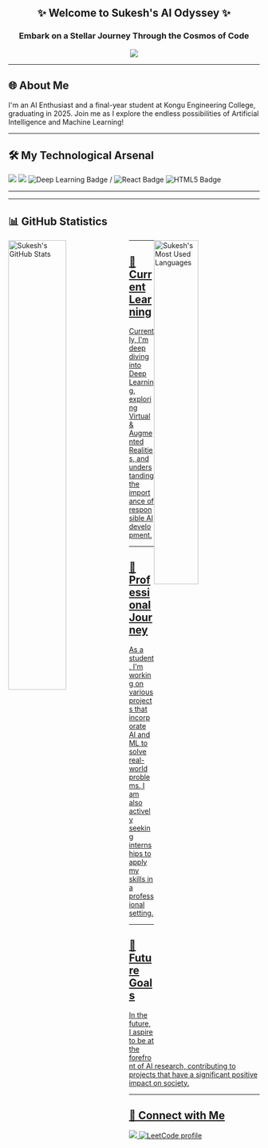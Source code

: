 <div align="center">
    <h2>✨ Welcome to Sukesh's AI Odyssey ✨</h2>
    <h3>Embark on a Stellar Journey Through the Cosmos of Code</h3>
    <img src="https://media1.giphy.com/media/v1.Y2lkPTc5MGI3NjExdW8zaDB4d3Q5cDlzeHVkamd2N3BmYTdxM3FwcDZmZ2QwMXowNjZ5bSZlcD12MV9pbnRlcm5hbF9naWZfYnlfaWQmY3Q9Zw/2xnO6tTIYYFE2j3IqQ/giphy.webp" width="auto"/>
</div>

<hr>

<div>
    <h2>🌐 About Me</h2>
    <p>I'm an AI Enthusiast and a final-year student at Kongu Engineering College, graduating in 2025. Join me as I explore the endless possibilities of Artificial Intelligence and Machine Learning!</p>
</div>

<hr>

<div >
    <h2>🛠️ My Technological Arsenal </h2>
     <div>
         <img src="https://img.shields.io/badge/-Python-3776AB?style=for-the-badge&logo=python&logoColor=white" />
         <img src="https://img.shields.io/badge/-Java-E34F26?style=for-the-badge&logo=java&logoColor=white" />
         <img src="https://img.shields.io/badge/-Deep%20Learning-007ACC?style=for-the-badge&logo=tensorflow&logoColor=white" alt="Deep Learning Badge"/>
        /
        <img src="https://img.shields.io/badge/-React-61DAFB?style=for-the-badge&logo=react&logoColor=white" alt="React Badge"/>
        <img src="https://img.shields.io/badge/-HTML5-E34F26?style=for-the-badge&logo=html5&logoColor=white" alt="HTML5 Badge"/>
    <!-- More badges -->
         <hr style="height:2px;border-width:0;color:gray;background-color:gray">
     </div>
</div>

<hr>

<div align="centre">
    <h2 align="left">📊 GitHub Statistics</h2>
      <a href="https://github.com/sukeshgunasekaran">
        <img src="https://github-readme-stats.vercel.app/api?username=Sukesh&show_icons=true&theme=radical" alt="Sukesh's GitHub Stats" style="width: 48%; float: left;" />
    </a>
    <a href="https://github.com/sukeshgunasekaran">
        <img src="https://github-readme-stats.vercel.app/api/top-langs/?username=Hariesh-Kai&layout=compact&theme=radical" alt="Sukesh's Most Used Languages" style="width: 42%; float: right;" />
    </div>
</div>

<hr>

<div >
    <h2>🌱 Current Learning</h2>
    <p>Currently, I'm deep diving into Deep Learning, exploring Virtual & Augmented Realities, and understanding the importance of responsible AI development.</p>
</div>

<hr>

<div >
    <h2>💼 Professional Journey</h2>
    <p>As a student, I'm working on various projects that incorporate AI and ML to solve real-world problems. I am also actively seeking internships to apply my skills in a professional setting.</p>
</div>

<hr>

<div >
    <h2>🔭 Future Goals</h2>
    <p>In the future, I aspire to be at the forefront of AI research, contributing to projects that have a significant positive impact on society.</p>
</div>

<hr>

<div >
    <h2>🤝 Connect with Me</h2>
    <a href="linkedin.com/in/sukesh-g-08079b21b">
        <img src="https://img.shields.io/badge/-LinkedIn-0072B1?style=for-the-badge&logo=LinkedIn&logoColor=white" />
    </a>
     <a href="https://leetcode.com/u/gsukesh/">
        <img src="https://img.shields.io/badge/LeetCode-HarieshKai-ffa116?style=for-the-badge&logo=LeetCode&logoColor=black" alt="LeetCode profile"/>
     </a>
</div>
